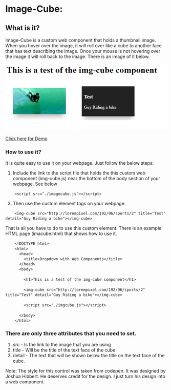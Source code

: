 # Image-Cube:

## What is it?
Image-Cube is a custom web component that holds a thumbnail image.  When you hover over the image, it will roll over like a cube
to another face that has text describing the image.  Once your mouse is not hovering over the image it will roll back to the image.
There is an image of it below.

![Alt text](/imgcube.png?raw=true "Image-Cube")

[Click here for Demo](https://mmgrant73.github.io/imagecube/imgcube.html)

### How to use it?
It is quite easy to use it on your webpage. Just follow the below steps:
1. Include the link to the script file that holds the this custom web component (img-cube.js) near the bottom of 
   the body section of your webpage.  See below
   
```
    <script src="./imagecube.js"></script>
``` 

3)  Then use the custom element tags on your webpage.

```
    <img-cube src="http://lorempixel.com/192/96/sports/2" title="Test" detail="Guy Riding a bike"></img-cube>
```

That is all you have to do to use this custom element.  There is an example HTML page (imacube.html) that shows how to use it.


```
    <!DOCTYPE html>
    <html>
      <head>
        <title>Dropdown with Web Components</title>
      </head>
      <body>

        <h1>This is a test of the img-cube component</h1>

        <img-cube src="http://lorempixel.com/192/96/sports/2" title="Test" detail="Guy Riding a bike"></img-cube>

        <script src="./imgcube.js"></script>

      </body>
    </html>
```	


### There are only three attributes that you need to set.

1. src - Is the link to the image that you are using
2. title - Will be the title of the text face of the cube
3. detail - The text that will be shown below the title on the text face of the cube.


Note: The style for this control was taken from codepen.  It was designed by Joshua Hibbert.  He deserves credit for the design. 
I just turn his design into a web component.
